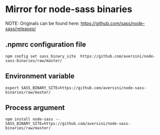 # Mirror for node-sass binaries

NOTE: Originals can be found here: https://github.com/sass/node-sass/releases/

## .npmrc configuration file
`npm config set sass_binary_site 
https://github.com/aversini/node-sass-binaries/raw/master/`
## Environment variable
`export SASS_BINARY_SITE=https://github.com/aversini/node-sass-binaries/raw/master/`

## Process argument
`npm install node-sass --SASS_BINARY_SITE=https://github.com/aversini/node-sass-binaries/raw/master/`
